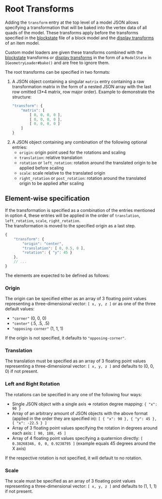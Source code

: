 Root Transforms
===============

Adding the `transform` entry at the top level of a model JSON allows specifying a transformation that will be baked into the vertex data of all quads of the model. These transforms apply before the transforms specified in the [blockstate] file of a block model and the [display transforms][displaytransform] of an item model.

Custom model loaders are given these transforms combined with the [blockstate] transforms or [display transforms][displaytransform] in the form of a `ModelState` in `IGeometryLoader#bake()` and are free to ignore them.

The root transforms can be specified in two formats:

1. A JSON object containing a singular `matrix` entry containing a raw transformation matrix in the form of a nested JSON array with the last row omitted (3*4 matrix, row major order). Example to demonstrate the structure:
    ```js
    "transform": {
        "matrix": [
            [ 0, 0, 0, 0 ],
            [ 0, 0, 0, 0 ],
            [ 0, 0, 0, 0 ]
        ]
    }
    ```
2. A JSON object containing any combination of the following optional entries:
    * `origin`: origin point used for the rotations and scaling
    * `translation`: relative translation
    * `rotation` or `left_rotation`: rotation around the translated origin to be applied before scaling
    * `scale`: scale relative to the translated origin
    * `right_rotation` or `post_rotation`: rotation around the translated origin to be applied after scaling

Element-wise specification
-------------------------

If the transformation is specified as a combination of the entries mentioned in option 4, these entries will be applied in the order of `translation`, `left_rotation`, `scale`, `right_rotation`.  
The transformation is moved to the specified origin as a last step.

```js
{
    "transform": {
        "origin": "center",
        "translation": [ 0, 0.5, 0 ],
        "rotation": { "y": 45 }
    },
    // ...
}
```

The elements are expected to be defined as follows:

### Origin

The origin can be specified either as an array of 3 floating point values representing a three-dimensional vector: `[ x, y, z ]` or as one of the three default values:

* `"corner"` (0, 0, 0)
* `"center"` (.5, .5, .5)
* `"opposing-corner"` (1, 1, 1)

If the origin is not specified, it defaults to `"opposing-corner"`.

### Translation

The translation must be specified as an array of 3 floating point values representing a three-dimensional vector: `[ x, y, z ]` and defaults to (0, 0, 0) if not present.

### Left and Right Rotation

The rotations can be specified in any one of the following four ways:

* Single JSON object with a single axis => rotation degree mapping: `{ "x": 90 }`
* Array of an arbitrary amount of JSON objects with the above format (applied in the order they are specified in): `[ { "x": 90 }, { "y": 45 }, { "x": -22.5 } ]`
* Array of 3 floating point values specifying the rotation in degrees around each axis: `[ 90, 180, 45 ]`
* Array of 4 floating point values specifying a quaternion directly: `[ 0.38268346, 0, 0, 0.9238795 ]` (example equals 45 degrees around the X axis)

If the respective rotation is not specified, it will default to no rotation.

### Scale

The scale must be specified as an array of 3 floating point values representing a three-dimensional vector: `[ x, y, z ]` and defaults to (1, 1, 1) if not present.

[blockstate]: https://minecraft.fandom.com/wiki/Tutorials/Models#Block_states
[displaytransform]: ../modelloaders/transform.md